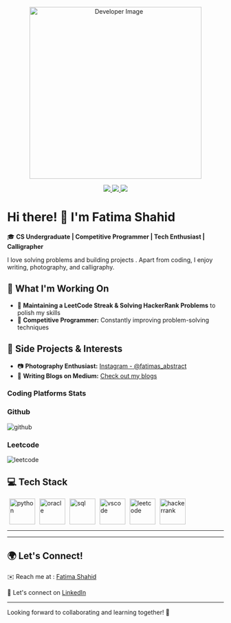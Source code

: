 <p align="center">
  <img src="https://github.com/FatimaaShahid/FatimaaShahid-/blob/main/programming-web-banner-best-languages-260nw-1676060566.jpg" alt="Developer Image" width="400"/>
</p>

<p align="center">
  <a href="https://www.linkedin.com/in/fatima-shahid-46723429a/" target="_blank">
    <img src="https://img.shields.io/badge/LINKEDIN-0077B5?style=for-the-badge&logo=linkedin&logoColor=white"/>
  </a>
  <a href="https://www.instagram.com/fatimas_abstract" target="_blank">
    <img src="https://img.shields.io/badge/INSTAGRAM-E4405F?style=for-the-badge&logo=instagram&logoColor=white"/>
  </a>
  <a href="https://medium.com/@fatimashahid781" target="_blank">
    <img src="https://img.shields.io/badge/MEDIUM-000000?style=for-the-badge&logo=medium&logoColor=white"/>
  </a>
</p>


# Hi there! 👋 I'm Fatima Shahid  

🎓 **CS Undergraduate | Competitive Programmer | Tech Enthusiast | Calligrapher**  

I love solving problems and building projects . 
Apart from coding, I enjoy writing, photography, and calligraphy.  

## 🚀 What I'm Working On   
- 🔹 **Maintaining a LeetCode Streak & Solving HackerRank Problems** to polish my skills  
- 🔹 **Competitive Programmer:** Constantly improving problem-solving techniques  

## 📸 Side Projects & Interests  
- 📷 **Photography Enthusiast:** [Instagram - @fatimas_abstract](https://www.instagram.com/fatimas_abstract)  
- 📝 **Writing Blogs on Medium:** [Check out my blogs](https://medium.com/@fatimashahid781)


### Coding Platforms Stats

### Github



![github](https://github-readme-stats.vercel.app/api/top-langs/?username=FatimaaShahid&theme=light)

### Leetcode

![leetcode](https://leetcard.jacoblin.cool/FatimaaShahid?theme=light&font=Encode%20Sans%20Semi%20Expanded&ext=heatmap)

## 💻 Tech Stack
<img src="https://cdn.jsdelivr.net/gh/devicons/devicon/icons/python/python-original.svg" alt="python" title="python" style="width:60px;padding:0 5px"/><img src="https://cdn.jsdelivr.net/gh/devicons/devicon/icons/oracle/oracle-original.svg" alt="oracle" title="oracle" style="width:60px;padding:0 5px"/><img src="https://img.icons8.com/color/480/sql.png" alt="sql" title="sql" style="width:60px;padding:0 5px"/><img src="https://cdn.jsdelivr.net/gh/devicons/devicon/icons/vscode/vscode-original.svg" alt="vscode" title="vscode" style="width:60px;padding:0 5px"/><img src="https://upload.wikimedia.org/wikipedia/commons/1/19/LeetCode_logo_black.png" alt="leetcode" title="leetcode" style="width:60px;padding:0 5px"/><img src="https://upload.wikimedia.org/wikipedia/commons/6/65/HackerRank_logo.png" alt="hackerrank" title="hackerrank" style="width:60px;padding:0 5px"/></div></div><hr/>
</div></div><hr/>


## 🌍 Let's Connect!  
<p>✉️ Reach me at : 
<a href = "mailto:fatimashahid781@gmail.com">Fatima Shahid</a></p>
<p>💬 Let's connect on <a href = "https://www.linkedin.com/in/fatima-shahid-46723429a/">LinkedIn</a> </p>

---

Looking forward to collaborating and learning together! 🚀  
